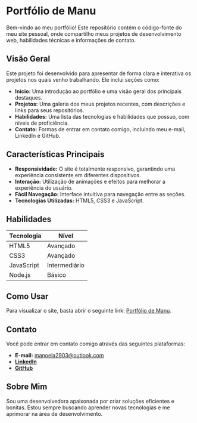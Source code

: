 # Portfólio de Manu  

Bem-vindo ao meu portfólio! Este repositório contém o código-fonte do meu site pessoal, onde compartilho meus projetos de desenvolvimento web, habilidades técnicas e informações de contato.  

## Visão Geral  

Este projeto foi desenvolvido para apresentar de forma clara e interativa os projetos nos quais venho trabalhando. Ele inclui seções como:  

- **Início:** Uma introdução ao portfólio e uma visão geral dos principais destaques.  
- **Projetos:** Uma galeria dos meus projetos recentes, com descrições e links para seus repositórios.  
- **Habilidades:** Uma lista das tecnologias e habilidades que possuo, com níveis de proficiência.  
- **Contato:** Formas de entrar em contato comigo, incluindo meu e-mail, LinkedIn e GitHub.  

## Características Principais  

- **Responsividade:** O site é totalmente responsivo, garantindo uma experiência consistente em diferentes dispositivos.  
- **Interação:** Utilização de animações e efeitos para melhorar a experiência do usuário.  
- **Fácil Navegação:** Interface intuitiva para navegação entre as seções.  
- **Tecnologias Utilizadas:** HTML5, CSS3 e JavaScript.  

## Habilidades  

| Tecnologia       | Nível          |  
|------------------|----------------|  
| HTML5            | Avançado      |  
| CSS3             | Avançado      |  
| JavaScript       | Intermediário |  
| Node.js          | Básico        |  
 

## Como Usar  

Para visualizar o site, basta abrir o seguinte link: [Portfólio de Manu](https://ma2903.github.io).  

## Contato  

Você pode entrar em contato comigo através das seguintes plataformas:  
- **E-mail:** manoela2903@outlook.com 
- **[LinkedIn](https://www.linkedin.com/in/manoela-p-44aa75259/)**  
- **[GitHub](https://github.com/Ma2903)**  

## Sobre Mim  

Sou uma desenvolvedora apaixonada por criar soluções eficientes e bonitas. Estou sempre buscando aprender novas tecnologias e me aprimorar na área de desenvolvimento.
